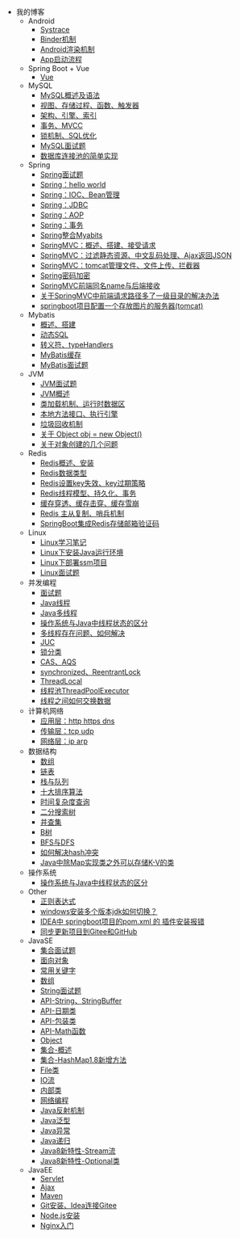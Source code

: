<!-- _navbar.md -->
* 我的博客
    * Android
      - [Systrace](Android/Systrace%E5%AD%A6%E4%B9%A0%E7%AC%94%E8%AE%B0.md)
      - [Binder机制](Android/Binder%E6%9C%BA%E5%88%B6.md)
      - [Android渲染机制](Android/%E5%AE%89%E5%8D%93%E6%B8%B2%E6%9F%93%E6%9C%BA%E5%88%B6.md)
      - [App启动流程](Android/App%E5%90%AF%E5%8A%A8%E6%B5%81%E7%A8%8B.md)
    * Spring Boot + Vue
      - [Vue](springboot+vue/Vue项目.md)
    * MySQL
      - [MySQL概述及语法](MySQL/数据库.md)
      - [视图、存储过程、函数、触发器](MySQL/mysql1.md)
      - [架构、引擎、索引](MySQL/mysql2.md)
      - [事务、MVCC](MySQL/mysql3.md)
      - [锁机制、SQL优化](MySQL/mysql4.md)
      - [MySQL面试题](MySQL/MySQL面试题.md)
      - [数据库连接池的简单实现](MySQL/数据库连接池的简单实现.md)
    * Spring
      - [Spring面试题](Spring/Spring知识补充.md)
      - [Spring：hello world](Spring/Java框架--spring(一、hello%20world).md)
      - [Spring：IOC、Bean管理](Spring/Java框架--spring(二、IOC，springBean管理,springJDBC).md)
      - [Spring：JDBC](Spring/jdbc.md)
      - [Spring：AOP](Spring/Java框架--spring(三、AOP--面向切面编程).md)
      - [Spring：事务](Spring/Java框架--spring(四、事务管理、事务传播、spring整合mybatis).md)
      - [Spring整合Myabits](Spring/整合mybatis.md)
      - [SpringMVC：概述、搭建、接受请求](Spring/springMVC(1、概述&搭建&接收请求).md)
      - [SpringMVC：过滤静态资源、中文乱码处理、Ajax返回JSON](Spring/springMVC(2、过滤静态资源文件&中文乱码处理&Ajax返回JSON).md)
      - [SpringMVC：tomcat管理文件、文件上传、拦截器](Spring/springMVC(3、tomcat管理文件夹&文件上传&拦截器).md)
      - [Spring密码加密](Spring/spring--密码加密.md)
      - [SpringMVC前端同名name与后端接收](Spring/springMVC中前端同名name与后端接收.md)
      - [关于SpringMVC中前端请求路径多了一级目录的解决办法](Spring/关于SpringMVC中前端请求路径多了一级目录的解决办法.md)
      - [springboot项目配置一个存放图片的服务器(tomcat)](Spring/springboot项目配置一个存放图片的服务器tomcat.md)
    * Mybatis
      - [概述、搭建](Mybatis/概述、搭建.md)
      - [动态SQL](Mybatis/动态SQL.md)
      - [转义符、typeHandlers](Mybatis/转义符、typeHandlers.md)
      - [MyBatis缓存](Mybatis/MyBatis缓存.md)
      - [MyBatis面试题](Mybatis/面试题.md)
    * JVM
      - [JVM面试题](JVM/JVM面试题.md)
      - [JVM概述](JVM/JVM学习笔记%20一：JVM概述.md)
      - [类加载机制、运行时数据区](JVM/JVM学习笔记：二：类加载、运行时数据区.md)
      - [本地方法接口、执行引擎](JVM/JVM学习笔记：三%20本地方法接口、执行引擎.md)
      - [垃圾回收机制](JVM/垃圾回收机制.md)
      - [关于 Object obj = new Object()](JVM/关于%20Object%20obj%20=%20new%20Object().md)
      - [关于对象创建的几个问题](JVM/关于对象创建的几个问题.md)
    * Redis
      - [Redis概述、安装](Redis/Redis概述与安装.md)
      - [Redis数据类型](Redis/数据类型.md)
      - [Redis设置key失效、key过期策略](Redis/key失效、过期策略.md)
      - [Redis线程模型、持久化、事务](Redis/Redis线程模型、Redis持久化、Redis事务.md)
      - [缓存穿透、缓存击穿、缓存雪崩](Redis/Redis：缓存穿透、缓存击穿、缓存雪崩.md)
      - [Redis 主从复制、哨兵机制](Redis/Redis的主从复制、哨兵机制.md)
      - [SpringBoot集成Redis存储邮箱验证码](Redis/SpringBoot集成Redis缓存邮箱验证码.md)
    * Linux
      - [Linux学习笔记](Linux/Linux学习笔记.md)
      - [Linux下安装Java运行环境](Linux/Linux安装Java环境.md)
      - [Linux下部署ssm项目](Linux/Linux部署SSM项目.md)
      - [Linux面试题](Linux/Linux面试题.md)
    * 并发编程
      - [面试题](Current/面试题.md)
      - [Java线程](Current/Java线程.md)
      - [Java多线程](Current/Java多线程.md)
      - [操作系统与Java中线程状态的区分](Current/操作系统与Java中线程状态的区分.md)
      - [多线程存在问题、如何解决](Current/并发问题.md)
      - [JUC](Current/JUC.md)
      - [锁分类](Current/锁分类.md)
      - [CAS、AQS](Current/cas%20aqs.md)
      - [synchronized、ReentrantLock](Current/sync%20lock.md)
      - [ThreadLocal](Current/ThreadLocal详解.md)
      - [线程池ThreadPoolExecutor](Current/并发编程之线程池ThreadPoolExecutor.md)
      - [线程之间如何交换数据](Current/线程之间如何交换数据？.md)
    * 计算机网络
      - [应用层：http https dns](计算机网络/HTTP_HTTPS_DNS.md)
      - [传输层：tcp udp](计算机网络/传输层tcp%20udp.md)
      - [网络层：ip arp](计算机网络/网络层：IP%20ARP)
    * 数据结构
      - [数组](数据结构/数据结构-数组.md)
      - [链表](数据结构/数据结构--链表.md)
      - [栈与队列](数据结构/栈与队列--Java.md)
      - [十大排序算法](数据结构/十大排序算法.md)
      - [时间复杂度查询](数据结构/常见数据结构和排序时间复杂度.md)
      - [二分搜索树](数据结构/二分搜索树.md)
      - [并查集](数据结构/数据结构与算法--并查集.md)
      - [B树](数据结构/B树-多路平衡查找树.md)
      - [BFS与DFS](数据结构/BFS与DFS.md)
      - [如何解决hash冲突](数据结构/如何解决哈希冲突？.md)
      - [Java中除Map实现类之外可以存储K-V的类](数据结构/Java中除Map实现类之外可以存储K-V的类.md)
    * 操作系统
      - [操作系统与Java中线程状态的区分](Current/操作系统与Java中线程状态的区分.md)
    * Other
      - [正则表达式](ohter/正则表达式.md)
      - [windows安装多个版本jdk如何切换？](ohter/windows安装多个版本jdk如何切换？.md)
      - [IDEA中 springboot项目的pom.xml 的 插件安装报错](ohter/IDEA中%20springboot项目的pom.xml%20的%20插件安装报错.md)
      - [同步更新项目到Gitee和GitHub](ohter/同步更新项目到Gitee和GitHub.md)
    * JavaSE
      - [集合面试题](JavaSE/集合面试题.md)
      - [面向对象](JavaSE/JavaSE复习一：认识Java、面向对象.md)
      - [常用关键字](JavaSE/JavaSE复习二：常用关键字：static、final、this、super、instanceof、volatile、synchronized、default、transient.md)
      - [数组](JavaSE/Array.md)
      - [String面试题](JavaSE/String面试题.md)
      - [API-String、StringBuffer](JavaSE/String.md)
      - [API-日期类](JavaSE/java%20日期类.md)
      - [API-包装类](JavaSE/基本类型包装类.md)
      - [API-Math函数](JavaSE/API-Math.md)
      - [Object](JavaSE/Object.md)
      - [集合-概述](JavaSE/Java-集合.md)
      - [集合-HashMap1.8新增方法](JavaSE/jdk1.8中HashMap新增的方法.md)
      - [File类](JavaSE/File类.md)
      - [IO流](JavaSE/Java-IO流.md)
      - [内部类](JavaSE/java-内部类.md)
      - [网络编程](JavaSE/Java网络编程.md)
      - [Java反射机制](JavaSE/Java的反射机制.md)
      - [Java泛型](JavaSE/Java%20泛型.md)
      - [Java异常](JavaSE/Java--异常.md)
      - [Java递归](JavaSE/Java--递归.md)
      - [Java8新特性-Stream流](JavaSE/Java8新特性---Stream.md)
      - [Java8新特性-Optional类](JavaSE/java8新特性--Optional类.md)
    * JavaEE
      - [Servlet](JavaEE/Servlet.md)
      - [Ajax](JavaEE/Ajax笔记.md)
      - [Maven](JavaEE/Maven概述与搭建.md)
      - [Git安装、Idea连接Gitee](JavaEE/Git安装&&idea配置Gitee.md)
      - [Node.js安装](JavaEE/Node.js安装.md)
      - [Nginx入门](JavaEE/Nginx入门.md)